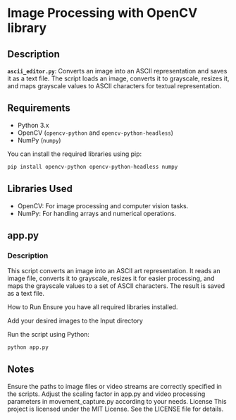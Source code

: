 # Image Processing with OpenCV library

## Description

**`ascii_editor.py`**: Converts an image into an ASCII representation and saves it as a text file. The script loads an image, converts it to grayscale, resizes it, and maps grayscale values to ASCII characters for textual representation.

## Requirements

- Python 3.x
- OpenCV (`opencv-python` and `opencv-python-headless`)
- NumPy (`numpy`)

You can install the required libraries using pip:

```bash
pip install opencv-python opencv-python-headless numpy
```

## Libraries Used

- OpenCV: For image processing and computer vision tasks.
- NumPy: For handling arrays and numerical operations.

## app.py

### Description

This script converts an image into an ASCII art representation. It reads an image file, converts it to grayscale, resizes it for easier processing, and maps the grayscale values to a set of ASCII characters. The result is saved as a text file.

How to Run
Ensure you have all required libraries installed.

Add your desired images to the Input directory

Run the script using Python:

```bash
python app.py
```

## Notes

Ensure the paths to image files or video streams are correctly specified in the scripts.
Adjust the scaling factor in app.py and video processing parameters in movement_capture.py according to your needs.
License
This project is licensed under the MIT License. See the LICENSE file for details.
